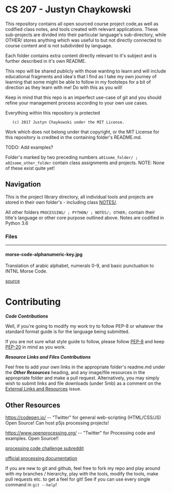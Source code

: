 # CS 207 - Justyn Chaykowski

This repository contains all open sourced course project code,as well as codified class notes, and tools created with
relevant applications. These sub-projects are divided into their particular language's sub-directory, while OTHER/
stores anything which was useful to but not directly connected to course content and is not subdivided by language.

Each folder contains extra content directly relevant to it's subject and is further described in it's own README.

This repo will be shared publicly with those wanting to learn
and will include educational fragments and idea's that I find as I take my own
journey of learning that some might be able to follow in my footsteps for a bit
of direction as they learn with me! Do with this as you will!

Keep in mind that this repo is an imperfect use-case of git and you should refine
your management process according to your own use cases.

Everything within this repository is protected

       (c) 2017 Justyn Chaykowski under the MIT License.
	   
Work which does not belong under that copyright, or the MIT License for this
repository is credited in the containing folder's README.md.

TODO: Add examples?


Folder's marked by two preceding numbers `a01some_folder/ ; a02some_other_folder` contain class assignments and
projects. NOTE: None of these exist quite yet!


## Navigation

This is the project library directory, all individual tools and projects are stored in their own
folder's - including class [NOTES/](NOTES/.).

All other folders `PROCESSING/ ; PYTHON/ ; NOTES/; OTHER;` contain their title's language or other core purpose
outlined above. Notes are codified in Python 3.6

### Files
--------------------------------------------------------------------------------
#### morse-code-alphanumeric-key.jpg

Translation of arabic alphabet, numerals 0-9, and basic punctuation to INTNL
Morse Code.

[source](https://www.artofmanliness.com/2008/10/09/morse-code/)

# Contributing

***Code Contributions***

Well, if you're going to modify my work try to follow PEP-8 or whatever the
standard format guide is for the language being submitted.

If you are not sure what style guide to follow, please follow [PEP-8](https://www.python.org/dev/peps/pep-0008/)
and keep [PEP-20](https://www.python.org/dev/peps/pep-0020/) in mind as you work.

***Resource Links and Files Contributions***

Feel free to add your own links in the appropriate folder's readme.md under the
***Other Resources*** heading, and any image/file resources in the appropriate
folder and make a pull request. Alternatively, you may simply wish to submit links
and file downloads (under 5mb) as a comment on the [External Links and Resources](https://github.com/frawst/cs207-chaykowj/issues/1)
 issue.

## Other Resources

https://codepen.io/ -- "Twitter" for general web-scripting (HTML/CSS/JS) Open Source! Can host p5js processing projects!

https://www.openprocessing.org/ -- "Twitter" for Processing code and examples. Open Source!!

[processing code challenge subreddit](https://www.reddit.com/r/processing/wiki/pwc)

[official processing documentation](https://processing.org/reference/)

If you are new to git and github, feel free to fork my repo and play around with
my branches / hierarchy, play with the tools, modify the tools, make pull requests
etc. to get a feel for git! See if you can use every single command in `git --help`!

